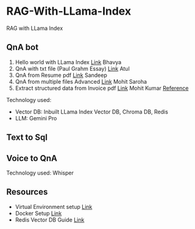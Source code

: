 # RAG-With-LLama-Index
RAG with LLama Index

## QnA bot
1. Hello world with LLama Index [Link]() Bhavya
2. QnA with txt file (Paul Grahm Essay) [Link]() Atul
3. QnA from Resume pdf [Link]() Sandeep
4. QnA from multiple files Advanced [Link]() Mohit Saroha
5. Extract structured data from Invoice pdf [Link]() Mohit Kumar [Reference](https://docs.llamaindex.ai/en/stable/examples/output_parsing/LangchainOutputParserDemo/)
   
Technology used:
 - Vector DB: Inbuilt LLama Index Vector DB, Chroma DB, Redis
 - LLM: Gemini Pro

   
## Text to Sql


## Voice to QnA
Technology used: Whisper

## Resources
 - Virtual Environment setup [Link]()
 - Docker Setup [Link]()
 - Redis Vector DB Guide [Link]()
